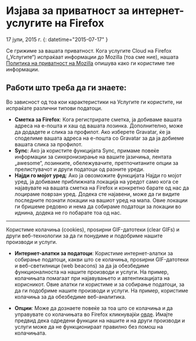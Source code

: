 # Изјава за приватност за интернет-услугите на Firefox

17 јули, 2015 г.
{: datetime="2015-07-17" }

Се грижиме за вашата приватност. Кога услугите Cloud на Firefox („Услугите“) испраќаат информации до Mozilla (тоа сме ние), нашата [Политика на приватност на Mozilla](https://www.mozilla.org/privacy/) опишува како ги користиме тие информации.

## Работи што треба да ги знаете:

Во зависност од тоа кои карактеристики на Услугите ги користите, ни испраќате различни типови податоци.

* **Сметка за Firefox**: Кога регистрирате сметка, ја добиваме вашата адреса на е-пошта и хаш од вашата лозинка. Дополнително, може да додадете и слика за профилот. Ако изберете Gravatar, ќе ја споделиме вашата адреса на е-пошта со Gravatar за да ја добиеме вашата слика за профилот.
* **Sync**: Ако ја користите функцијата Sync, примаме повеќе информации за синхронизирање на вашите јазичиња, лентата „awesome“, лозинките, обележувачите, претпочитаните опции за прелистувачот и други податоци од разните уреди.
* **Најди го мојот уред**: Ако ја овозможите функцијата Најди го мојот уред, ја добиваме приближната локација на уредот само кога се најавувате на вашата сметка на Firefox и конкретно барате од нас да лоцираме поврзан уред.  Додека сте најавени, може да ги видите последните познати локации на вашиот уред на мапа.  Овие локации ги бришеме редовно и нема да собираме податоци за локации во иднина, додека не го побарате тоа од нас.

---------------------------------------

Користиме колачиња (cookies), проѕирни GIF-датотеки (clear GIFs) и други веб-технологии за да ги понудиме и подобриме нашите производи и услуги.

* **Интернет-алатки за податоци**: Користиме интернет-алатки за собирање податоци, какви што се колачиња, проѕирни GIF-датотеки и веб-светилници (web beacons) за да ја обезбедиме функционалноста на нашите производи и услуги. На пример, колачињата помагаат при најавувањето и автентикацијата на корисникот. Овие алатки ги користиме и за собирање податоци, за да ги подобриме нашите производи и услуги. На пример, користиме колачиња за да обезбедиме веб-аналитика.

* **Опции**: Може да дознаете повеќе за тоа што се колачиња и да управувате со колачињата во Firefox кликнувајќи [овде](https://support.mozilla.org/kb/cookies-information-websites-store-on-your-computer). Имајте предвид дека одредени функции на нашите и на други производи и услуги може да не функционираат правилно без помош на колачињата.
